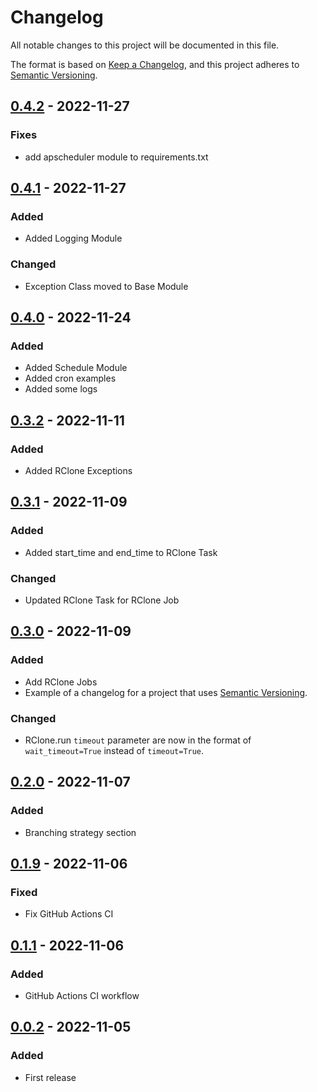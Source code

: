 # Changelog

All notable changes to this project will be documented in this file.

The format is based on [Keep a Changelog](https://keepachangelog.com/en/1.0.0/),
and this project adheres to [Semantic Versioning](https://semver.org/spec/v2.0.0.html).

## [0.4.2] - 2022-11-27

### Fixes

- add apscheduler module to requirements.txt

## [0.4.1] - 2022-11-27

### Added

- Added Logging Module

### Changed

- Exception Class moved to Base Module

## [0.4.0] - 2022-11-24

### Added

- Added Schedule Module
- Added cron examples
- Added some logs

## [0.3.2] - 2022-11-11

### Added

- Added RClone Exceptions

## [0.3.1] - 2022-11-09

### Added

- Added start_time and end_time to RClone Task

### Changed

- Updated RClone Task for RClone Job

## [0.3.0] - 2022-11-09

### Added

- Add RClone Jobs
- Example of a changelog for a project that uses [Semantic Versioning](https://semver.org/).

### Changed

- RClone.run `timeout` parameter are now in the format of `wait_timeout=True` instead of `timeout=True`.

## [0.2.0] - 2022-11-07

### Added

- Branching strategy section

## [0.1.9] - 2022-11-06

### Fixed

- Fix GitHub Actions CI

## [0.1.1] - 2022-11-06

### Added

- GitHub Actions CI workflow

## [0.0.2] - 2022-11-05

### Added

- First release

[0.4.2]: https://github.com/batuhan0sanli/rclone-manager/compare/0.4.1...0.4.2

[0.4.1]: https://github.com/batuhan0sanli/rclone-manager/compare/0.4.0...0.4.1

[0.4.0]: https://github.com/batuhan0sanli/rclone-manager/compare/0.3.2...0.4.0

[0.3.2]: https://github.com/batuhan0sanli/rclone-manager/compare/0.3.1...0.3.2

[0.3.1]: https://github.com/batuhan0sanli/rclone-manager/compare/0.3.0...0.3.1

[0.3.0]: https://github.com/batuhan0sanli/rclone-manager/compare/0.2.0...0.3.0

[0.2.0]: https://github.com/batuhan0sanli/rclone-manager/compare/0.1.9...0.2.0

[0.1.9]: https://github.com/batuhan0sanli/rclone-manager/compare/0.1.1...0.1.9

[0.1.1]: https://github.com/batuhan0sanli/rclone-manager/compare/0.0.2...0.1.1

[0.0.2]: https://github.com/batuhan0sanli/rclone-manager/releases/tag/0.0.2
